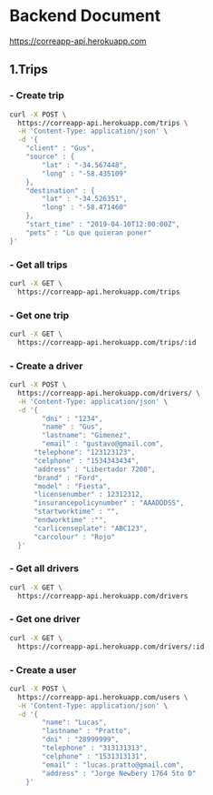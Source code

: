# Backend Document
https://correapp-api.herokuapp.com

## 1.Trips
### - Create trip
```bash
curl -X POST \
  https://correapp-api.herokuapp.com/trips \
  -H 'Content-Type: application/json' \
  -d '{
	"client" : "Gus",
	"source" : {
		"lat" : "-34.567448",
		"long" : "-58.435109"
	},
	"destination" : {
		"lat" : "-34.526351",
		"long" : "-58.471460"
	},
	"start_time" : "2019-04-10T12:00:00Z",
	"pets" : "Lo que quieran poner"
}'
```

### - Get all trips
```bash
curl -X GET \
  https://correapp-api.herokuapp.com/trips
```

### - Get one trip
```bash
curl -X GET \
  https://correapp-api.herokuapp.com/trips/:id
```

### - Create a driver
```bash
curl -X POST \
  https://correapp-api.herokuapp.com/drivers/ \
  -H 'Content-Type: application/json' \
  -d '{
    	"dni" : "1234",
    	"name" : "Gus",
    	"lastname": "Gimenez",
    	"email" : "gustavo@gmail.com",
      "telephone": "123123123",
      "celphone" : "1534343434",
      "address" : "Libertador 7200",
      "brand" : "Ford",
      "model" : "Fiesta",
      "licensenumber" : 12312312,
      "insurancepolicynumber" : "AAADDDSS",
      "startworktime" : "",
      "endworktime" :"",
      "carlicenseplate": "ABC123",
      "carcolour" : "Rojo"
  }'
```

### - Get all drivers
```bash
curl -X GET \
  https://correapp-api.herokuapp.com/drivers
```

### - Get one driver
```bash
curl -X GET \
  https://correapp-api.herokuapp.com/drivers/:id
```



### - Create a user
```bash
curl -X POST \
  https://correapp-api.herokuapp.com/users \
  -H 'Content-Type: application/json' \
  -d '{
    	"name": "Lucas",
    	"lastname" : "Pratto",
    	"dni" : "28999999",
    	"telephone" : "313131313",
    	"celphone" : "1531313131",
    	"email" : "lucas.pratto@gmail.com",
    	"address" : "Jorge Newbery 1764 5to D"
    }'
```